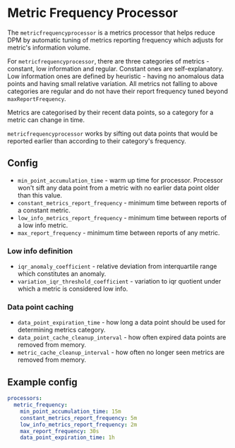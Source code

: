 # Metric Frequency Processor

The `metricfrequencyprocessor` is a metrics processor that helps reduce DPM by automatic tuning of metrics reporting
frequency which adjusts for metric's information volume.

For `metricfrequencyprocessor`, there are three categories of metrics - constant, low information and regular. Constant
ones are self-explanatory. Low information ones are defined by heuristic - having no anomalous data points and having
small relative variation. All metrics not falling to above categories are regular and do not have their report frequency
tuned beyond `maxReportFrequency`.

Metrics are categorised by their recent data points, so a category for a metric can change in time.

`metricfrequencyprocessor` works by sifting out data points that would be reported earlier than according to their
category's frequency.

## Config

- `min_point_accumulation_time` - warm up time for processor. Processor won't sift any data point from a metric with no
  earlier data point older than this value.
- `constant_metrics_report_frequency` - minimum time between reports of a constant metric.
- `low_info_metrics_report_frequency` - minimum time between reports of a low info metric.
- `max_report_frequency` - minimum time between reports of any metric.

### Low info definition

- `iqr_anomaly_coefficient` - relative deviation from interquartile range which constitutes an anomaly.
- `variation_iqr_threshold_coefficient` - variation to iqr quotient under which a metric is considered low info.

### Data point caching

- `data_point_expiration_time` - how long a data point should be used for determining metrics category.
- `data_point_cache_cleanup_interval` - how often expired data points are removed from memory.
- `metric_cache_cleanup_interval` - how often no longer seen metrics are removed from memory.

## Example config

```yaml
processors:
  metric_frequency:
    min_point_accumulation_time: 15m
    constant_metrics_report_frequency: 5m
    low_info_metrics_report_frequency: 2m
    max_report_frequency: 30s
    data_point_expiration_time: 1h
```

